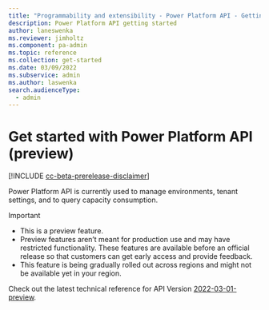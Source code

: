```yaml
---
title: "Programmability and extensibility - Power Platform API - Getting started (preview) | Microsoft Docs"
description: Power Platform API getting started
author: laneswenka
ms.reviewer: jimholtz
ms.component: pa-admin
ms.topic: reference
ms.collection: get-started
ms.date: 03/09/2022
ms.subservice: admin
ms.author: laswenka
search.audienceType: 
  - admin
---
```


# Get started with Power Platform API (preview)

[!INCLUDE [cc-beta-prerelease-disclaimer](../includes/cc-beta-prerelease-disclaimer.md)]

Power Platform API is currently used to manage environments, tenant settings, and to query capacity consumption. 

> [!IMPORTANT]
> - This is a preview feature.
> - Preview features aren’t meant for production use and may have restricted functionality. These features are available before an official release so that customers can get early access and provide feedback.
> - This feature is being gradually rolled out across regions and might not be available yet in your region.

Check out the latest technical reference for API Version [2022-03-01-preview](/rest/api/power-platform). 

